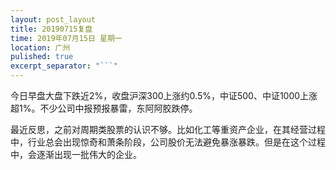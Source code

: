 ```yaml
---
layout: post_layout
title: 20190715复盘
time: 2019年07月15日 星期一
location: 广州
pulished: true
excerpt_separator: "```"
---
```



 今日早盘大盘下跌近2%，收盘沪深300上涨约0.5%，中证500、中证1000上涨超1%。不少公司中报预报暴雷，东阿阿胶跌停。
 
 最近反思，之前对周期类股票的认识不够。比如化工等重资产企业，在其经营过程中，行业总会出现惊奇和萧条阶段，公司股价无法避免暴涨暴跌。但是在这个过程中，会逐渐出现一批伟大的企业。
